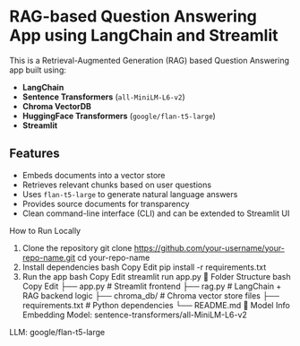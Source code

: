 # RAG-based Question Answering App using LangChain and Streamlit

This is a Retrieval-Augmented Generation (RAG) based Question Answering app built using:

- **LangChain**
- **Sentence Transformers** (`all-MiniLM-L6-v2`)
- **Chroma VectorDB**
- **HuggingFace Transformers** (`google/flan-t5-large`)
- **Streamlit**

## Features

- Embeds documents into a vector store
- Retrieves relevant chunks based on user questions
- Uses `flan-t5-large` to generate natural language answers
- Provides source documents for transparency
- Clean command-line interface (CLI) and can be extended to Streamlit UI

 How to Run Locally

1. Clone the repository
git clone https://github.com/your-username/your-repo-name.git
cd your-repo-name
2. Install dependencies
bash
Copy
Edit
pip install -r requirements.txt
3. Run the app
bash
Copy
Edit
streamlit run app.py
📁 Folder Structure
bash
Copy
Edit
├── app.py               # Streamlit frontend
├── rag.py               # LangChain + RAG backend logic
├── chroma_db/           # Chroma vector store files
├── requirements.txt     # Python dependencies
└── README.md
🧠 Model Info
Embedding Model: sentence-transformers/all-MiniLM-L6-v2

LLM: google/flan-t5-large
